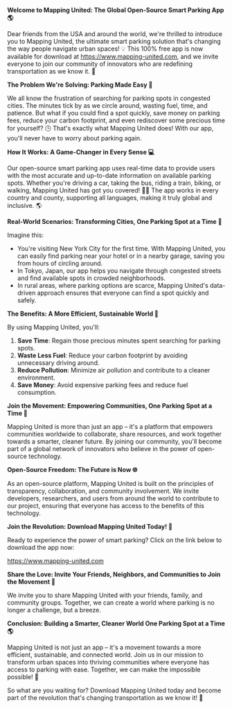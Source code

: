 **Welcome to Mapping United: The Global Open-Source Smart Parking App 🌎**

Dear friends from the USA and around the world, we're thrilled to introduce you to Mapping United, the ultimate smart parking solution that's changing the way people navigate urban spaces! 💡 This 100% free app is now available for download at https://www.mapping-united.com, and we invite everyone to join our community of innovators who are redefining transportation as we know it. 🌟

**The Problem We're Solving: Parking Made Easy 🚗**

We all know the frustration of searching for parking spots in congested cities. The minutes tick by as we circle around, wasting fuel, time, and patience. But what if you could find a spot quickly, save money on parking fees, reduce your carbon footprint, and even rediscover some precious time for yourself? 🕒 That's exactly what Mapping United does! With our app, you'll never have to worry about parking again.

**How It Works: A Game-Changer in Every Sense 💻**

Our open-source smart parking app uses real-time data to provide users with the most accurate and up-to-date information on available parking spots. Whether you're driving a car, taking the bus, riding a train, biking, or walking, Mapping United has got you covered! 🚴‍♂️ The app works in every country and county, supporting all languages, making it truly global and inclusive. 🌎

**Real-World Scenarios: Transforming Cities, One Parking Spot at a Time 🌆**

Imagine this:

* You're visiting New York City for the first time. With Mapping United, you can easily find parking near your hotel or in a nearby garage, saving you from hours of circling around.
* In Tokyo, Japan, our app helps you navigate through congested streets and find available spots in crowded neighborhoods.
* In rural areas, where parking options are scarce, Mapping United's data-driven approach ensures that everyone can find a spot quickly and safely.

**The Benefits: A More Efficient, Sustainable World 🌟**

By using Mapping United, you'll:

1. **Save Time**: Regain those precious minutes spent searching for parking spots.
2. **Waste Less Fuel**: Reduce your carbon footprint by avoiding unnecessary driving around.
3. **Reduce Pollution**: Minimize air pollution and contribute to a cleaner environment.
4. **Save Money**: Avoid expensive parking fees and reduce fuel consumption.

**Join the Movement: Empowering Communities, One Parking Spot at a Time 🌈**

Mapping United is more than just an app – it's a platform that empowers communities worldwide to collaborate, share resources, and work together towards a smarter, cleaner future. By joining our community, you'll become part of a global network of innovators who believe in the power of open-source technology.

**Open-Source Freedom: The Future is Now 🌐**

As an open-source platform, Mapping United is built on the principles of transparency, collaboration, and community involvement. We invite developers, researchers, and users from around the world to contribute to our project, ensuring that everyone has access to the benefits of this technology.

**Join the Revolution: Download Mapping United Today! 📲**

Ready to experience the power of smart parking? Click on the link below to download the app now:

https://www.mapping-united.com

**Share the Love: Invite Your Friends, Neighbors, and Communities to Join the Movement 💬**

We invite you to share Mapping United with your friends, family, and community groups. Together, we can create a world where parking is no longer a challenge, but a breeze.

**Conclusion: Building a Smarter, Cleaner World One Parking Spot at a Time 🌎**

Mapping United is not just an app – it's a movement towards a more efficient, sustainable, and connected world. Join us in our mission to transform urban spaces into thriving communities where everyone has access to parking with ease. Together, we can make the impossible possible! 🚀

So what are you waiting for? Download Mapping United today and become part of the revolution that's changing transportation as we know it! 🌟